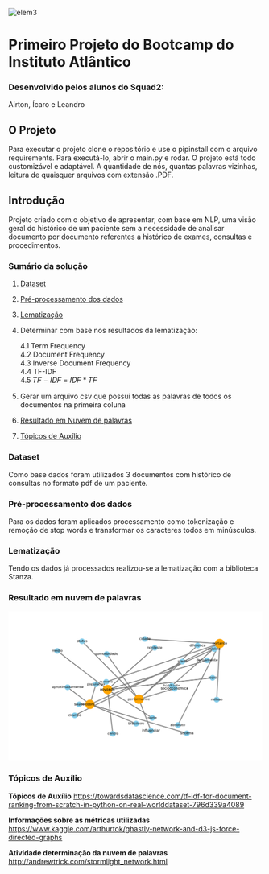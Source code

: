 



![elem3](https://user-images.githubusercontent.com/104634692/169033139-31b70a2d-d302-4150-b6ca-723dd636aa3c.png)



# Primeiro Projeto do Bootcamp do Instituto Atlântico 


### Desenvolvido pelos alunos do Squad2:
Airton, Ícaro e Leandro


## O Projeto

Para executar o projeto clone o repositório e use o pipinstall com o arquivo requirements.
Para executá-lo, abrir o main.py e rodar.
O projeto está todo customizável e adaptável. A quantidade de nós, quantas palavras vizinhas, leitura de quaisquer arquivos com extensão .PDF.
## Introdução

Projeto criado com o objetivo de apresentar, com base em NLP, uma visão geral do histórico de um paciente sem a necessidade de analisar documento por documento referentes a histórico de exames, consultas e procedimentos.



### Sumário da solução

1. [Dataset](#section01)
   
2. [Pré-processamento dos dados](#section02)
  
3. [Lematização](#section03)

4. Determinar com base nos resultados da lematização:

    4.1 Term Frequency<br>
    4.2 Document Frequency<br>
    4.3 Inverse Document Frequency<br>
    4.4 TF-IDF<br>
    4.5 𝑇𝐹 − 𝐼𝐷𝐹 = 𝐼𝐷𝐹 * 𝑇𝐹<br>
 5. Gerar um arquivo csv que possui todas as palavras de todos os documentos na primeira coluna
 6. [Resultado em Nuvem de palavras](#section04)
 7. [Tópicos de Auxílio](#section05)
   


<a id='section01'></a>
### Dataset
Como base dados foram utilizados 3 documentos com histórico de consultas no formato pdf de um paciente.

<a id='section02'></a>
### Pré-processamento dos dados
Para os dados foram aplicados processamento como tokenização e remoção de stop words e transformar os caracteres todos em minúsculos.

<a id='section03'></a>
### Lematização
Tendo os dados já processados realizou-se a lematização com a biblioteca Stanza.

<a id='section04'></a>
### Resultado em nuvem de palavras

![wordcloud](./img/wordcloud2.png)

<a id='section05'></a>
### Tópicos de Auxílio


**Tópicos de Auxílio**
https://towardsdatascience.com/tf-idf-for-document-ranking-from-scratch-in-python-on-real-worlddataset-796d339a4089

**Informações sobre as métricas utilizadas**
https://www.kaggle.com/arthurtok/ghastly-network-and-d3-js-force-directed-graphs

**Atividade determinação da nuvem de palavras**
http://andrewtrick.com/stormlight_network.html
